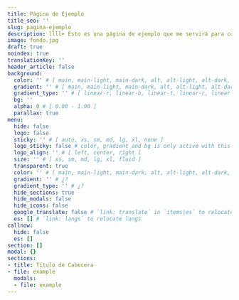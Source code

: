 ```yaml
---
title: Página de Ejemplo
title_seo: ''
slug: pagina-ejemplo
description: llll➤ Ésto es una página de ejemplo que me servirá para copiar y pegar valores ✅ by lorensansol.
image: fondo.jpg
draft: true
noindex: true
translationKey: ''
header_article: false
background:
  color: '' # [ main, main-light, main-dark, alt, alt-light, alt-dark, link, link-light, link-dark, white, light, grey, dark, black ]
  gradient: '' # [ main, main-light, main-dark, alt, alt-light, alt-dark, link, link-light, link-dark, white, light, grey, dark, black ]
  gradient_type: '' # [ linear-r, linear-b, linear-t, linear-r, linear-l, linear-tr, linear-br, linear-tl, linear-bl, circle, circle-alt, radial, radial-alt ]
  bg: ''
  alpha: 0 # [ 0.00 - 1.00 ]
  parallax: true
menu:
  hide: false
  logo: false
  sticky: '' # [ auto, xs, sm, md, lg, xl, none ]
  logo_sticky: false # color, gradient and bg is only active with this and when screen < sticky
  logo_align: '' # [ left, center, right ]
  size: '' # [ xs, sm, md, lg, xl, fluid ]
  transparent: true
  color: '' # [ main, main-light, main-dark, alt, alt-light, alt-dark, link, link-light, link-dark, white, light, grey, dark, black ]
  gradient: '' # ¿?
  gradient_type: '' # ¿?
  hide_sections: true
  hide_modals: false
  hide_icons: false
  google_translate: false # `link: translate` in `items|es` to relocate it
  es: [] # `link: langs` to relocate langs
callnow:
  hide: false
  es: []
section: []
modal: {}
sections:
- title: Título de Cabecera
- file: example
  modals:
  - file: example
---
```

